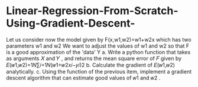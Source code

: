 # Linear-Regression-From-Scratch-Using-Gradient-Descent-

Let us consider now the model given by  F(x,w1,w2)=w1+w2x which has two parameters  w1 and  w2 We want to adjust the values of  w1 and  w2 so that  F is a good approximation of the 'data'  Y
a. Write a python function that takes as arguments 𝑋 and 𝑌 , and returns the mean square error of 𝐹 given by 𝐸(𝑤1,𝑤2)=1𝑁∑𝑖=1𝑁(𝑤1+𝑤2𝑥𝑖−𝑦𝑖)2
b. Calculate the gradient of 𝐸(𝑤1,𝑤2) analytically. 
c. Using the function of the previous item, implement a gradient descent algorithm that can estimate good values of 𝑤1 and 𝑤2 .
